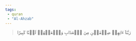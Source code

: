 ```yaml
---
tags: 
 - quran 
 - "Al-Ahzab"
---
```


> رَبَّنَآ ءَاتِهِمۡ ضِعۡفَيۡنِ مِنَ ٱلۡعَذَابِ وَٱلۡعَنۡهُمۡ لَعۡنٗا كَبِيرٗا
